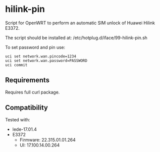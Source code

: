 # hilink-pin
Script for OpenWRT to perform an automatic SIM unlock of Huawei Hilink E3372.

The script should be installed at: /etc/hotplug.d/iface/99-hilink-pin.sh

To set password and pin use:
```
uci set network.wan.pincode=1234
uci set network.wan.password=PASSWORD
uci commit
```

## Requirements
Requires full curl package.

## Compatibility
Tested with:
- lede-17.01.4
- E3372
  - Firmware: 22.315.01.01.264
  - UI: 17.100.14.00.264
